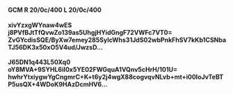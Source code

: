 #### GCM R 20/0c/400 L 20/0c/400
**xivYzxgWYnaw4wES**<br/>**j8PVfBJtTfQvwZo139as5UhgjHYidGngF72VWFc7VT0=**<br/>**ZvGYcdisSQE/ByXw7emey285SylcWhs31JdS02wbPnkFhSV7kKb1CSNbaTJ56DK3x50xO5V4ud/JwzsD...**<br/><br/>
**J65DN1q443L50Xq0**<br/>**oY8MVA+9SYHL6iI0x5YE02FWGquA1VQnv5cHrH/101U=**<br/>**hwhrYtxiygwYgCngmrC+K+t6y2j4wgX88cogvqvNLvb+mt+i00loJvTeBTP5usQX+4WDoK9HAzDcmHV6...**
